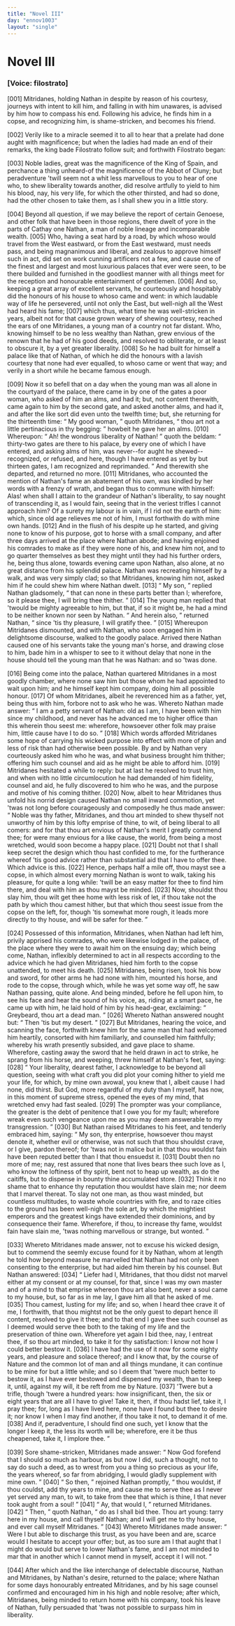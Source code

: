 ```yaml
---
title: "Novel III"
day: "ennov1003"
layout: "single"
---
```

<div id="nov1003" type="novella" who="filostrato">
 <h1>
  Novel III
 </h1>
 <argument>
  <p>
   <h3>
    [Voice: filostrato]
   </h3>
  </p>
  <p>
   <a name="p00030001">
    [001]
   </a>
   Mitridanes, holding Nathan in despite by reason of his
 courtesy, journeys with intent to kill him, and falling
 in with him unawares, is advised by him how to
 compass his end. Following his advice, he finds him
 in a copse, and recognizing him, is shame-stricken,
 and becomes his friend.
  </p>
 </argument>
 <div3 type="commentary" who="author">
  <p>
   <a name="p00030002">
    [002]
   </a>
   Verily
   like to a miracle seemed it to all to hear that a prelate
 had
 done aught with magnificence; but when the ladies had made an end
 of their remarks, the king bade Filostrato follow suit; and forthwith
 Filostrato began:
  </p>
 </div3>
 <div3 type="commentary" who="filostrato">
  <p>
   <a name="p00030003">
    [003]
   </a>
   Noble ladies, great was the magnificence of the
 King of Spain, and perchance a thing unheard-of the magnificence
 of the Abbot of Cluny; but peradventure 'twill seem not a whit less
 marvellous to you to hear of one who, to shew liberality towards
 another, did resolve artfully to yield to him his blood, nay, his very
 life, for which the other thirsted, and had so done, had the other
 chosen to take them, as I shall shew you in a little story.
  </p>
 </div3>
 <p>
  <a name="p00030004">
   [004]
  </a>
  Beyond all question, if we may believe the report of certain
 Genoese, and other folk that have been in those regions, there dwelt
 of yore in the parts of Cathay one Nathan, a man of noble lineage
 and incomparable wealth.
  <a name="p00030005">
   [005]
  </a>
  Who, having a seat hard by a road, by
 which whoso would travel from the West eastward, or from the East
 westward, must needs pass, and being magnanimous and liberal, and
 zealous to approve himself such in act, did set on work cunning
 artificers not a few, and cause one of the finest and largest and most
 luxurious palaces that ever were seen, to be there builded and
 furnished in the goodliest manner with all things meet for the
 reception and honourable entertainment of gentlemen.
  <a name="p00030006">
   [006]
  </a>
  And so,
  keeping a great array of excellent servants, he courteously and
 hospitably did the honours of his house to whoso came and went: in
 which laudable way of life he persevered, until not only the East, but
 well-nigh all the West had heard his fame;
  <a name="p00030007">
   [007]
  </a>
  which thus, what time
 he was well-stricken in years, albeit not for that cause grown weary
 of shewing courtesy, reached the ears of one Mitridanes, a young man
 of a country not far distant. Who, knowing himself to be no less
 wealthy than Nathan, grew envious of the renown that he had of his
 good deeds, and resolved to obliterate, or at least to obscure it, by a
 yet greater liberality.
  <a name="p00030008">
   [008]
  </a>
  So he had built for himself a palace like that
 of Nathan, of which he did the honours with a lavish courtesy that
 none had ever equalled, to whoso came or went that way; and verily
 in a short while he became famous enough.
 </p>
 <p>
  <a name="p00030009">
   [009]
  </a>
  Now it so befell that on a day when the young man was all alone
 in the courtyard of the palace, there came in by one of the gates a
 poor woman, who asked of him an alms, and had it; but, not content
 therewith, came again to him by the second gate, and asked another
 alms, and had it, and after the like sort did even unto the twelfth
 time; but, she returning for the thirteenth time:
  <q direct="unspecified">
   My good
 woman,
  </q>
  quoth Mitridanes,
  <q direct="unspecified">
   thou art not a little pertinacious in thy
 begging:
  </q>
  howbeit he gave her an alms.
  <a name="p00030010">
   [010]
  </a>
  Whereupon:
  <q direct="unspecified">
   Ah!
 the wondrous liberality of Nathan!
  </q>
  quoth the beldam:
  <q direct="unspecified">
   thirty-two
 gates are there to his palace, by every one of which I have entered,
 and asking alms of him, was never--for aught he shewed--recognized,
 or refused, and here, though I have entered as yet by but
 thirteen gates, I am recognized and reprimanded.
  </q>
  And therewith
 she departed, and returned no more.
  <a name="p00030011">
   [011]
  </a>
  Mitridanes, who accounted
 the mention of Nathan's fame an abatement of his own, was kindled
 by her words with a frenzy of wrath, and began thus to commune
 with himself: Alas! when shall I attain to the grandeur of
 Nathan's liberality, to say nought of transcending it, as I would fain,
 seeing that in the veriest trifles I cannot approach him? Of a surety
 my labour is in vain, if I rid not the earth of him: which, since old
 age relieves me not of him, I must forthwith do with mine own
 hands.
  <a name="p00030012">
   [012]
  </a>
  And in the flush of his despite up he started, and giving
 none to know of his purpose, got to horse with a small company,
 and after three days arrived at the place where Nathan abode; and
 having enjoined his comrades to make as if they were none of his,
  and knew him not, and to go quarter themselves as best they might
 until they had his further orders, he, being thus alone, towards
 evening came upon Nathan, also alone, at no great distance from
 his splendid palace. Nathan was recreating himself by a walk, and
 was very simply clad; so that Mitridanes, knowing him not, asked
 him if he could shew him where Nathan dwelt.
  <a name="p00030013">
   [013]
  </a>
  <q direct="unspecified">
   My son,
  </q>
  replied
 Nathan gladsomely,
  <q direct="unspecified">
   that can none in these parts better than I;
 wherefore, so it please thee, I will bring thee thither.
  </q>
  <a name="p00030014">
   [014]
  </a>
  The young
 man replied that 'twould be mighty agreeable to him, but that, if so
 it might be, he had a mind to be neither known nor seen by Nathan.
  <q direct="unspecified">
   And herein also,
  </q>
  returned Nathan,
  <q direct="unspecified">
   since 'tis thy pleasure, I will
 gratify thee.
  </q>
  <a name="p00030015">
   [015]
  </a>
  Whereupon Mitridanes dismounted, and with Nathan,
 who soon engaged him in delightsome discourse, walked to the
 goodly palace. Arrived there Nathan caused one of his servants
 take the young man's horse, and drawing close to him, bade him
 in a whisper to see to it without delay that none in the house should
 tell the young man that he was Nathan: and so 'twas done.
 </p>
 <p>
  <a name="p00030016">
   [016]
  </a>
  Being come into the palace, Nathan quartered Mitridanes in a
 most goodly chamber, where none saw him but those whom he had
 appointed to wait upon him; and he himself kept him company,
 doing him all possible honour.
  <a name="p00030017">
   [017]
  </a>
  Of whom Mitridanes, albeit he
 reverenced him as a father, yet, being thus with him, forbore not to
 ask who he was. Whereto Nathan made answer:
  <q direct="unspecified">
   I am a petty
 servant of Nathan: old as I am, I have been with him since my
 childhood, and never has he advanced me to higher office than this
 wherein thou seest me: wherefore, howsoever other folk may praise
 him, little cause have I to do so.
  </q>
  <a name="p00030018">
   [018]
  </a>
  Which words afforded Mitridanes
 some hope of carrying his wicked purpose into effect with more of
 plan and less of risk than had otherwise been possible. By and by
 Nathan very courteously asked him who he was, and what business
 brought him thither; offering him such counsel and aid as he might
 be able to afford him.
  <a name="p00030019">
   [019]
  </a>
  Mitridanes hesitated a while to reply: but
 at last he resolved to trust him, and when with no little circumlocution
 he had demanded of him fidelity, counsel and aid, he fully
 discovered to him who he was, and the purpose and motive of his
 coming thither.
  <a name="p00030020">
   [020]
  </a>
  Now, albeit to hear Mitridanes thus unfold his
 norrid design caused Nathan no small inward commotion, yet 'twas
 not long before courageously and composedly he thus made answer:
  <q direct="unspecified">
   Noble was thy father, Mitridanes, and thou art minded to shew
 thyself not unworthy of him by this lofty emprise of thine, to wit,
 of being liberal to all comers: and for that thou art envious of
 Nathan's merit I greatly commend thee; for were many envious
 for a like cause, the world, from being a most wretched, would soon
 become a happy place.
   <a name="p00030021">
    [021]
   </a>
   Doubt not that I shall keep secret the
 design which thou hast confided to me, for the furtherance whereof
 'tis good advice rather than substantial aid that I have to offer thee.
 Which advice is this.
   <a name="p00030022">
    [022]
   </a>
   Hence, perhaps half a mile off, thou mayst
 see a copse, in which almost every morning Nathan is wont to walk,
 taking his pleasure, for quite a long while: 'twill be an easy matter
 for thee to find him there, and deal with him as thou mayst be
 minded.
   <a name="p00030023">
    [023]
   </a>
   Now, shouldst thou slay him, thou wilt get thee home with
 less risk of let, if thou take not the path by which thou camest
 hither, but that which thou seest issue from the copse on the left,
 for, though 'tis somewhat more rough, it leads more directly to thy
 house, and will be safer for thee.
  </q>
 </p>
 <p>
  <a name="p00030024">
   [024]
  </a>
  Possessed of this information, Mitridanes, when Nathan had left
 him, privily apprised his comrades, who were likewise lodged in the
 palace, of the place where they were to await him on the ensuing
 day; which being come, Nathan, inflexibly determined to act in all
 respects according to the advice which he had given Mitridanes,
 hied him forth to the copse unattended, to meet his death.
  <a name="p00030025">
   [025]
  </a>
  Mitridanes,
 being risen, took his bow and sword, for other arms he had
 none with him, mounted his horse, and rode to the copse, through
 which, while he was yet some way off, he saw Nathan passing, quite
 alone. And being minded, before he fell upon him, to see his face
 and hear the sound of his voice, as, riding at a smart pace, he came
 up with him, he laid hold of him by his head-gear, exclaiming:
  <q direct="unspecified">
   Greybeard, thou art a dead man.
  </q>
  <a name="p00030026">
   [026]
  </a>
  Whereto Nathan answered
 nought but:
  <q direct="unspecified">
   Then 'tis but my desert.
  </q>
  <a name="p00030027">
   [027]
  </a>
  But Mitridanes, hearing
 the voice, and scanning the face, forthwith knew him for the same
 man that had welcomed him heartily, consorted with him familiarly,
 and counselled him faithfully; whereby his wrath presently subsided,
 and gave place to shame. Wherefore, casting away the sword that
 he held drawn in act to strike, he sprang from his horse, and weeping,
 threw himself at Nathan's feet, saying:
  <a name="p00030028">
   [028]
  </a>
  <q direct="unspecified">
   Your liberality, dearest
 father, I acknowledge to be beyond all question, seeing with what
 craft you did plot your coming hither to yield me your life, for
   which, by mine own avowal, you knew that I, albeit cause I had
 none, did thirst. But God, more regardful of my duty than I
 myself, has now, in this moment of supreme stress, opened the eyes
 of my mind, that wretched envy had fast sealed.
   <a name="p00030029">
    [029]
   </a>
   The prompter
 was your compliance, the greater is the debt of penitence that I owe
 you for my fault; wherefore wreak even such vengeance upon me
 as you may deem answerable to my transgression.
  </q>
  <a name="p00030030">
   [030]
  </a>
  But Nathan
 raised Mitridanes to his feet, and tenderly embraced him, saying:
  <q direct="unspecified">
   My son, thy enterprise, howsoever thou mayst denote it, whether
 evil or otherwise, was not such that thou shouldst crave, or I give,
 pardon thereof; for 'twas not in malice but in that thou wouldst
 fain have been reputed better than I that thou ensuedst it.
   <a name="p00030031">
    [031]
   </a>
   Doubt
 then no more of me; nay, rest assured that none that lives bears
 thee such love as I, who know the loftiness of thy spirit, bent not
 to heap up wealth, as do the caitiffs, but to dispense in bounty thine
 accumulated store.
   <a name="p00030032">
    [032]
   </a>
   Think it no shame that to enhance thy reputation
 thou wouldst have slain me; nor deem that I marvel thereat.
 To slay not one man, as thou wast minded, but countless multitudes,
 to waste whole countries with fire, and to raze cities to the ground
 has been well-nigh the sole art, by which the mightiest emperors and
 the greatest kings have extended their dominions, and by consequence
 their fame. Wherefore, if thou, to increase thy fame, wouldst fain
 have slain me, 'twas nothing marvellous or strange, but wonted.
  </q>
 </p>
 <p>
  <a name="p00030033">
   [033]
  </a>
  Whereto Mitridanes made answer, not to excuse his wicked
 design, but to commend the seemly excuse found for it by Nathan,
 whom at length he told how beyond measure he marvelled that
 Nathan had not only been consenting to the enterprise, but had
 aided him therein by his counsel. But Nathan answered:
  <a name="p00030034">
   [034]
  </a>
  <q direct="unspecified">
   Liefer
 had I, Mitridanes, that thou didst not marvel either at my consent
 or at my counsel, for that, since I was my own master and of a mind
 to that emprise whereon thou art also bent, never a soul came to my
 house, but, so far as in me lay, I gave him all that he asked of me.
   <a name="p00030035">
    [035]
   </a>
   Thou camest, lusting for my life; and so, when I heard thee crave
 it of me, I forthwith, that thou mightst not be the only guest to
 depart hence ill content, resolved to give it thee; and to that end I
 gave thee such counsel as I deemed would serve thee both to the
 taking of my life and the preservation of thine own. Wherefore
 yet again I bid thee, nay, I entreat thee, if so thou art minded, to
 take it for thy satisfaction: I know not how I could better bestow
   it.
   <a name="p00030036">
    [036]
   </a>
   I have had the use of it now for some eighty years, and
 pleasure and solace thereof; and I know that, by the course of
 Nature and the common lot of man and all things mundane, it can
 continue to be mine for but a little while; and so I deem that 'twere
 much better to bestow it, as I have ever bestowed and dispensed my
 wealth, than to keep it, until, against my will, it be reft from me by
 Nature.
   <a name="p00030037">
    [037]
   </a>
   'Twere but a trifle, though 'twere a hundred years: how
 insignificant, then, the six or eight years that are all I have to give!
 Take it, then, if thou hadst lief, take it, I pray thee; for, long as
 I have lived here, none have I found but thee to desire it; nor know
 I when I may find another, if thou take it not, to demand it of me.
   <a name="p00030038">
    [038]
   </a>
   And if, peradventure, I should find one such, yet I know that the
 longer I keep it, the less its worth will be; wherefore, ere it be thus
 cheapened, take it, I implore thee.
  </q>
 </p>
 <p>
  <a name="p00030039">
   [039]
  </a>
  Sore shame-stricken, Mitridanes made answer:
  <q direct="unspecified">
   Now God
 forefend that I should so much as harbour, as but now I did, such a
 thought, not to say do such a deed, as to wrest from you a thing
 so precious as your life, the years whereof, so far from abridging, I
 would gladly supplement with mine own.
  </q>
  <a name="p00030040">
   [040]
  </a>
  <q direct="unspecified">
   So then,
  </q>
  rejoined
 Nathan promptly,
  <q direct="unspecified">
   thou wouldst, if thou couldst, add thy years to
 mine, and cause me to serve thee as I never yet served any man, to
 wit, to take from thee that which is thine, I that never took aught
	from a soul!
  </q>
  <a name="p00030041">
   [041]
  </a>
  <q direct="unspecified">
   Ay, that would I,
  </q>
  returned Mitridanes.
  <a name="p00030042">
   [042]
  </a>
  <q direct="unspecified">
   Then,
  </q>
  quoth Nathan,
  <q direct="unspecified">
   do as I shall bid thee. Thou art young: tarry
 here in my house, and call thyself Nathan; and I will get me to
 thy house, and ever call myself Mitridanes.
  </q>
  <a name="p00030043">
   [043]
  </a>
  Whereto Mitridanes
 made answer:
  <q direct="unspecified">
   Were I but able to discharge this trust, as you
 have been and are, scarce would I hesitate to accept your offer; but,
 as too sure am I that aught that I might do would but serve to
 lower Nathan's fame, and I am not minded to mar that in another
 which I cannot mend in myself, accept it I will not.
  </q>
 </p>
 <p>
  <a name="p00030044">
   [044]
  </a>
  After which and the like interchange of delectable discourse,
 Nathan and Mitridanes, by Nathan's desire, returned to the palace;
 where Nathan for some days honourably entreated Mitridanes, and
 by his sage counsel confirmed and encouraged him in his high and
 noble resolve; after which, Mitridanes, being minded to return
 home with his company, took his leave of Nathan, fully persuaded
 that 'twas not possible to surpass him in liberality.
 </p>
</div>